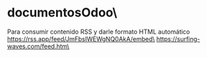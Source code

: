 # documentosOdoo\

Para consumir contenido RSS y darle formato HTML automático\
https://rss.app/feed/JmFbsIWEWgNQ0AkA/embed\
https://surfing-waves.com/feed.htm\
